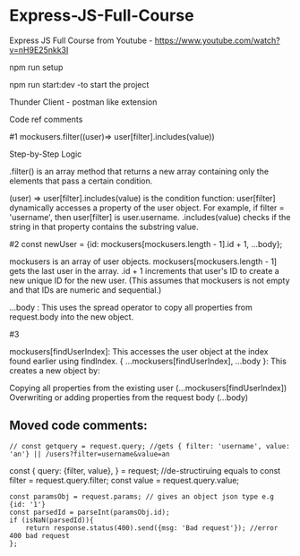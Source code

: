 # Express-JS-Full-Course
Express JS Full Course from Youtube - https://www.youtube.com/watch?v=nH9E25nkk3I

npm run setup

npm run start:dev -to start the project


Thunder Client - postman like extension

Code ref comments

#1 
 mockusers.filter((user)=> user[filter].includes(value))

 Step-by-Step Logic


.filter() is an array method that returns a new array containing only the elements that pass a certain condition.


(user) => user[filter].includes(value) is the condition function:
    user[filter] dynamically accesses a property of the user object. For example, if filter = 'username', then user[filter] is user.username.
    .includes(value) checks if the string in that property contains the substring value.




#2
const newUser = {id: mockusers[mockusers.length - 1].id + 1, ...body};

mockusers is an array of user objects.
mockusers[mockusers.length - 1] gets the last user in the array.
.id + 1 increments that user's ID to create a new unique ID for the new user.
(This assumes that mockusers is not empty and that IDs are numeric and sequential.)

...body : This uses the spread operator to copy all properties from request.body into the new object.


#3

mockusers[findUserIndex]: This accesses the user object at the index found earlier using findIndex.
{ ...mockusers[findUserIndex], ...body }: This creates a new object by:

Copying all properties from the existing user (...mockusers[findUserIndex])
Overwriting or adding properties from the request body (...body)






## Moved code comments:
    // const getquery = request.query; //gets { filter: 'username', value: 'an'} || /users?filter=username&value=an 

const { 
        query: {filter, value},
    } = request; //de-structiruing equals to const filter = request.query.filter; const value = request.query.value;



    const paramsObj = request.params; // gives an object json type e.g {id: '1'}
    const parsedId = parseInt(paramsObj.id);
    if (isNaN(parsedId)){
        return response.status(400).send({msg: 'Bad request'}); //error 400 bad request
    };


    